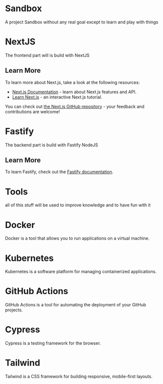# Sandbox
A project Sandbox without any real goal except to learn and play with things

# NextJS
The frontend part will is build with NextJS

## Learn More

To learn more about Next.js, take a look at the following resources:

- [Next.js Documentation](https://nextjs.org/docs) - learn about Next.js features and API.
- [Learn Next.js](https://nextjs.org/learn) - an interactive Next.js tutorial.

You can check out [the Next.js GitHub repository](https://github.com/vercel/next.js/) - your feedback and contributions are welcome!


# Fastify
The backend part is build with Fastify NodeJS

## Learn More

To learn Fastify, check out the [Fastify documentation](https://www.fastify.io/docs/latest/).

# Tools
all of this stuff will be used to improve knowledge and to have fun with it
# Docker
Docker is a tool that allows you to run applications on a virtual machine.

# Kubernetes
Kubernetes is a software platform for managing containerized applications.

# GitHub Actions
GitHub Actions is a tool for automating the deployment of your GitHub projects.

# Cypress
Cypress is a testing framework for the browser.

# Tailwind
Tailwind is a CSS framework for building responsive, mobile-first layouts.
